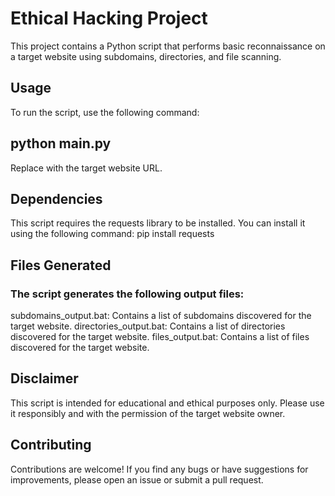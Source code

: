 # Ethical Hacking Project
This project contains a Python script that performs basic reconnaissance on a target website using subdomains, directories, and file scanning.

## Usage
To run the script, use the following command:

## python main.py <url>
Replace <url> with the target website URL.

## Dependencies
This script requires the requests library to be installed. You can install it using the following command:
	pip install requests

## Files Generated
### The script generates the following output files:
subdomains_output.bat: Contains a list of subdomains discovered for the target website.
directories_output.bat: Contains a list of directories discovered for the target website.
files_output.bat: Contains a list of files discovered for the target website.

## Disclaimer
This script is intended for educational and ethical purposes only. Please use it responsibly and with the permission of the target website owner.

## Contributing
Contributions are welcome! If you find any bugs or have suggestions for improvements, please open an issue or submit a pull request.
